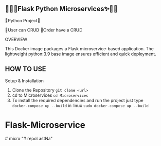 ## 🐱‍🏍✨Flask Python Microservices✨🐱‍🏍

🐍Python Project🐍

📌User can CRUD
📌Order have a CRUD


OVERVIEW

This Docker image packages a Flask microservice-based application. The lightweight python:3.9 base image ensures efficient and quick deployment. 

## HOW TO USE 

Setup & Installation

1. Clone the Repository ```git clone <url>```
2. cd to Microservices ```cd Microservices```
3. To install the required dependencies and run the project just type ```docker-compose up --build``` in linux ```sudo docker-compose up --build```



# Flask-Microservice
#   m i c r o  
 "# repoLastNa" 
